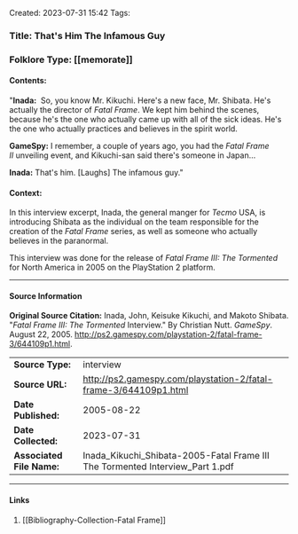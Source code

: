 Created: 2023-07-31 15:42
Tags:

### Title:  That's Him The Infamous Guy
### Folklore Type:  [[memorate]]

#### Contents:
"**Inada:**  So, you know Mr. Kikuchi. Here's a new face, Mr. Shibata. He's actually the director of _Fatal Frame_. We kept him behind the scenes, because he's the one who actually came up with all of the sick ideas. He's the one who actually practices and believes in the spirit world.

**GameSpy:** I remember, a couple of years ago, you had the _Fatal Frame II_ unveiling event, and Kikuchi-san said there's someone in Japan...

**Inada:** That's him. \[Laughs] The infamous guy."

#### Context:
In this interview excerpt, Inada, the general manger for _Tecmo_ USA, is introducing Shibata as the individual on the team responsible for the creation of the _Fatal Frame_ series, as well as someone who actually believes in the paranormal.

This interview was done for the release of _Fatal Frame III: The Tormented_ for North America in 2005 on the PlayStation 2 platform.


----
#### Source Information
**Original Source Citation:**
	Inada, John, Keisuke Kikuchi, and Makoto Shibata. "_Fatal Frame III: The Tormented_ Interview." By Christian Nutt. _GameSpy_. August 22, 2005.  http://ps2.gamespy.com/playstation-2/fatal-frame-3/644109p1.html.

| | |
| --- | --- |
| **Source Type:** | interview |
| **Source URL:** | http://ps2.gamespy.com/playstation-2/fatal-frame-3/644109p1.html |
| **Date Published:** | 2005-08-22 |
| **Date Collected:** | 2023-07-31 |
| **Associated File Name:** | Inada_Kikuchi_Shibata-2005-Fatal Frame III The Tormented Interview_Part 1.pdf |

---
#### Links
1. [[Bibliography-Collection-Fatal Frame]]

